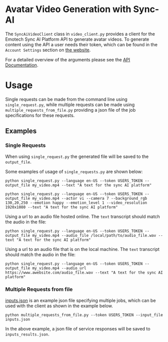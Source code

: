 # Avatar Video Generation with Sync-AI

The `SyncAiVideoClient` class in `video_client.py` provides a client for the Emotech Sync AI Platform API to generate avatar videos. To generate content using the API a user needs their token, which can be found in the `Account Settings` section on [the website](https://lipsync-ai.bubbleapps.io/). 

For a detailed overview of the arguments please see the [API Documentation]().

# Usage

Single requests can be made from the command line using `single_request.py`, while multiple requests can be made using `multiple_requests_from_file.py` providing a json file of the job specifications for these requests.

## Examples

### Single Requests

When using `single_request.py` the generated file will be saved to the `output_file`.

Some examples of usage of `single_requests.py` are shown below:
```
python single_request.py --language en-US --token USERS_TOKEN --output_file my_video.mp4 --text "A text for the sync AI platform"

python single_request.py --language en-US --token USERS_TOKEN --output_file my_video.mp4 --actor vi --camera 7 --background_rgb 130,20,250 --emotion happy --emotion_level 1 --video_resolution 1920x1080 --text "A text for the sync AI platform"
```

Using a url to an audio file hosted online. The `text` transcript should match the audio in the file:
```
python single_request.py --language en-US --token USERS_TOKEN --output_file my_video.mp4 --audio_file /local/path/to/audio_file.wav --text "A text for the sync AI platform"
```

Using a url to an audio file that is on the local machine. The `text` transcript should match the audio in the file:
```
python single_request.py --language en-US --token USERS_TOKEN --output_file my_video.mp4 --audio_url https://www.awebsite.com/audio_file.wav --text "A text for the sync AI platform"
```


### Multiple Requests from file

[inputs.json](inputs.json) is an example json file specifying multiple jobs, which can be used with the client as shown in the example below. 

```
python multiple_requests_from_file.py --token USERS_TOKEN --input_file inputs.json
```

In the above example, a json file of service responses will be saved to `inputs_results.json`.
